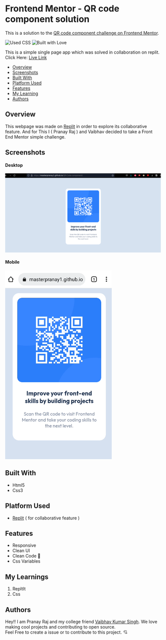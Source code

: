 # Frontend Mentor - QR code component solution

This is a solution to the [QR code component challenge on Frontend Mentor](https://www.frontendmentor.io/challenges/qr-code-component-iux_sIO_H). 

![Used CSS](https://forthebadge.com/images/badges/uses-css.svg) ![Built with Love](https://forthebadge.com/images/badges/built-with-love.svg)

This is a simple single page app which was solved in collaboration on replit.
Click Here: [Live Link](https://masterpranay1.github.io/QR-Code-component/)

- [Overview](#Overview)
- [Screenshots](#Screenshots)
- [Built With](#Built-With)
- [Platform Used](#Platform-Used)
- [Features](#Features)
- [My Learning](#My-Learnings)
- [Authors](#Authors)

## Overview

This webpage was made on [Replit](replit.com) in order to explore its collaborative feature. And for This I ( Pranay Raj ) and Vaibhav decided to take a Front End Mentor simple challenge.

## Screenshots

#### Desktop
![Desktop](./images/desktop.png)

#### Mobile
![Mobile](./images/mobile.png)

## Built With

- Html5
- Css3

## Platform Used

- [Replit](Replit.com) ( for collaborative feature )

## Features

- Responsive
- Clean UI
- Clean Code 🧼
- Css Variables

## My Learnings

1. RepltIt
2. Css 

## Authors

  Hey!! I am Pranay Raj and my college friend [Vaibhav Kumar Singh](https://vaib.carrd.co). We love making cool projects and contributing to open source. </br>
  Feel Free to create a issue or to contribute to this project. 💘
